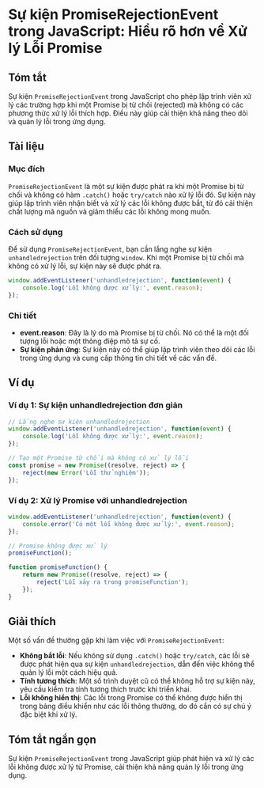 <!--
Meta Description: # Sự kiện PromiseRejectionEvent trong JavaScript: Hiểu rõ hơn về Xử lý Lỗi Promise ## Tóm tắt Sự kiện `PromiseRejectionEvent` trong JavaScript cho phé...
Meta Keywords: lỗi, không, kiện, promise, một
-->

# Sự kiện PromiseRejectionEvent trong JavaScript: Hiểu rõ hơn về Xử lý Lỗi Promise

## Tóm tắt
Sự kiện `PromiseRejectionEvent` trong JavaScript cho phép lập trình viên xử lý các trường hợp khi một Promise bị từ chối (rejected) mà không có các phương thức xử lý lỗi thích hợp. Điều này giúp cải thiện khả năng theo dõi và quản lý lỗi trong ứng dụng.

## Tài liệu
### Mục đích
`PromiseRejectionEvent` là một sự kiện được phát ra khi một Promise bị từ chối và không có hàm `.catch()` hoặc `try/catch` nào xử lý lỗi đó. Sự kiện này giúp lập trình viên nhận biết và xử lý các lỗi không được bắt, từ đó cải thiện chất lượng mã nguồn và giảm thiểu các lỗi không mong muốn.

### Cách sử dụng
Để sử dụng `PromiseRejectionEvent`, bạn cần lắng nghe sự kiện `unhandledrejection` trên đối tượng `window`. Khi một Promise bị từ chối mà không có xử lý lỗi, sự kiện này sẽ được phát ra.

```javascript
window.addEventListener('unhandledrejection', function(event) {
    console.log('Lỗi không được xử lý:', event.reason);
});
```

### Chi tiết
- **event.reason**: Đây là lý do mà Promise bị từ chối. Nó có thể là một đối tượng lỗi hoặc một thông điệp mô tả sự cố.
- **Sự kiện phản ứng**: Sự kiện này có thể giúp lập trình viên theo dõi các lỗi trong ứng dụng và cung cấp thông tin chi tiết về các vấn đề.

## Ví dụ
### Ví dụ 1: Sự kiện unhandledrejection đơn giản
```javascript
// Lắng nghe sự kiện unhandledrejection
window.addEventListener('unhandledrejection', function(event) {
    console.log('Lỗi không được xử lý:', event.reason);
});

// Tạo một Promise từ chối mà không có xử lý lỗi
const promise = new Promise((resolve, reject) => {
    reject(new Error('Lỗi thử nghiệm'));
});
```

### Ví dụ 2: Xử lý Promise với unhandledrejection
```javascript
window.addEventListener('unhandledrejection', function(event) {
    console.error('Có một lỗi không được xử lý:', event.reason);
});

// Promise không được xử lý
promiseFunction();

function promiseFunction() {
    return new Promise((resolve, reject) => {
        reject('Lỗi xảy ra trong promiseFunction');
    });
}
```

## Giải thích
Một số vấn đề thường gặp khi làm việc với `PromiseRejectionEvent`:
- **Không bắt lỗi**: Nếu không sử dụng `.catch()` hoặc `try/catch`, các lỗi sẽ được phát hiện qua sự kiện `unhandledrejection`, dẫn đến việc không thể quản lý lỗi một cách hiệu quả.
- **Tính tương thích**: Một số trình duyệt cũ có thể không hỗ trợ sự kiện này, yêu cầu kiểm tra tính tương thích trước khi triển khai.
- **Lỗi không hiển thị**: Các lỗi trong Promise có thể không được hiển thị trong bảng điều khiển như các lỗi thông thường, do đó cần có sự chú ý đặc biệt khi xử lý.

## Tóm tắt ngắn gọn
Sự kiện `PromiseRejectionEvent` trong JavaScript giúp phát hiện và xử lý các lỗi không được xử lý từ Promise, cải thiện khả năng quản lý lỗi trong ứng dụng.
